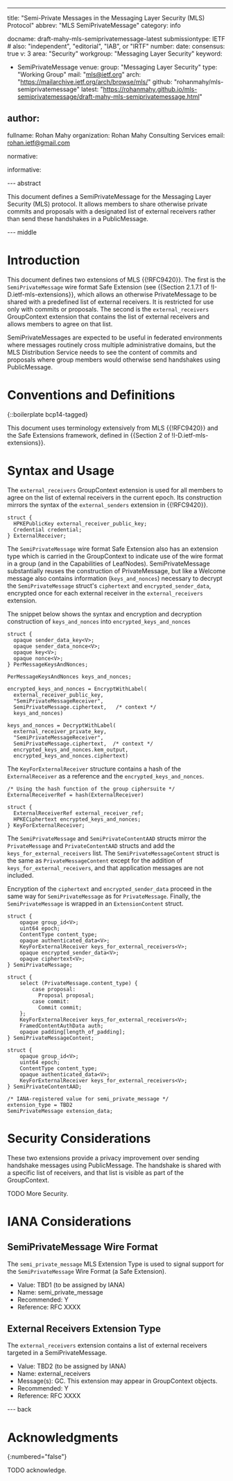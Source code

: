---
title: "Semi-Private Messages in the Messaging Layer Security (MLS) Protocol"
abbrev: "MLS SemiPrivateMessage"
category: info

docname: draft-mahy-mls-semiprivatemessage-latest
submissiontype: IETF  # also: "independent", "editorial", "IAB", or "IRTF"
number:
date:
consensus: true
v: 3
area: "Security"
workgroup: "Messaging Layer Security"
keyword:
 - SemiPrivateMessage
venue:
  group: "Messaging Layer Security"
  type: "Working Group"
  mail: "mls@ietf.org"
  arch: "https://mailarchive.ietf.org/arch/browse/mls/"
  github: "rohanmahy/mls-semiprivatemessage"
  latest: "https://rohanmahy.github.io/mls-semiprivatemessage/draft-mahy-mls-semiprivatemessage.html"

author:
 -
  fullname: Rohan Mahy
  organization: Rohan Mahy Consulting Services
  email: rohan.ietf@gmail.com

normative:

informative:

--- abstract

This document defines a SemiPrivateMessage for the Messaging Layer
Security (MLS) protocol. It allows members to share otherwise private
commits and proposals with a designated list of external receivers
rather than send these handshakes in a PublicMessage.

--- middle

# Introduction

This document defines two extensions of MLS {{!RFC9420}}. The first is the
`SemiPrivateMessage` wire format Safe Extension (see {{Section 2.1.7.1 of
!I-D.ietf-mls-extensions}}, which allows an otherwise PrivateMessage
to be shared with a predefined list of external receivers. It is restricted
for use only with commits or proposals. The second is the
`external_receivers` GroupContext extension that contains the list of
external receivers and allows members to agree on that list.

SemiPrivateMessages are expected to be useful in federated environments
where messages routinely cross multiple administrative domains, but the MLS
Distribution Service needs to see the content of commits and proposals where
group members would otherwise send handshakes using PublicMessage.

# Conventions and Definitions

{::boilerplate bcp14-tagged}

This document uses terminology extensively from MLS {{!RFC9420}} and
the Safe Extensions framework, defined in {{Section 2 of !I-D.ietf-mls-extensions}}.

# Syntax and Usage

The `external_receivers` GroupContext extension is used for all members
to agree on the list of external receivers in the current epoch. Its
construction mirrors the syntax of the `external_senders` extension in
{{!RFC9420}}.

~~~ tls
struct {
  HPKEPublicKey external_receiver_public_key;
  Credential credential;
} ExternalReceiver;
~~~

The `SemiPrivateMessage` wire format Safe Extension also has an
extension type which is carried in the GroupContext to indicate use
of the wire format in a group (and in the Capabilities of LeafNodes).
SemiPrivateMessage substantially reuses the construction of PrivateMessage,
but like a Welcome message also contains information (`keys_and_nonces`)
necessary to decrypt the `SemiPrivateMessage` struct's `ciphertext` and
`encrypted_sender_data`, encrypted once for each external receiver in the
`external_receivers` extension.

The snippet below shows the syntax and encryption and decryption construction of `keys_and_nonces` into `encrypted_keys_and_nonces`

~~~ tls
struct {
  opaque sender_data_key<V>;
  opaque sender_data_nonce<V>;
  opaque key<V>;
  opaque nonce<V>;
} PerMessageKeysAndNonces;

PerMessageKeysAndNonces keys_and_nonces;

encrypted_keys_and_nonces = EncryptWithLabel(
  external_receiver_public_key,
  "SemiPrivateMessageReceiver",
  SemiPrivateMessage.ciphertext,   /* context */
  keys_and_nonces)

keys_and_nonces = DecryptWithLabel(
  external_receiver_private_key,
  "SemiPrivateMessageReceiver",
  SemiPrivateMessage.ciphertext,  /* context */
  encrypted_keys_and_nonces.kem_output,
  encrypted_keys_and_nonces.ciphertext)
~~~

The `KeyForExternalReceiver` structure contains a hash of the
`ExternalReceiver` as a reference and the `encrypted_keys_and_nonces`.

~~~ tls
/* Using the hash function of the group ciphersuite */
ExternalReceiverRef = hash(ExternalReceiver)

struct {
  ExternalReceiverRef external_receiver_ref;
  HPKECiphertext encrypted_keys_and_nonces;
} KeyForExternalReceiver;
~~~

The `SemiPrivateMessage` and `SemiPrivateContentAAD` structs mirror
the `PrivateMessage` and `PrivateContentAAD` structs and add the
`keys_for_external_receivers` list. The `SemiPrivateMessageContent`
struct is the same as `PrivateMessageContent` except for the addition
of `keys_for_external_receivers`, and that application messages are
not included.

Encryption of the `ciphertext` and `encrypted_sender_data` proceed in the
same way for `SemiPrivateMessage` as for `PrivateMessage`. Finally, the
`SemiPrivateMessage` is wrapped in an `ExtensionContent` struct.

~~~ tls
struct {
    opaque group_id<V>;
    uint64 epoch;
    ContentType content_type;
    opaque authenticated_data<V>;
    KeyForExternalReceiver keys_for_external_receivers<V>;
    opaque encrypted_sender_data<V>;
    opaque ciphertext<V>;
} SemiPrivateMessage;

struct {
    select (PrivateMessage.content_type) {
        case proposal:
          Proposal proposal;
        case commit:
          Commit commit;
    };
    KeyForExternalReceiver keys_for_external_receivers<V>;
    FramedContentAuthData auth;
    opaque padding[length_of_padding];
} SemiPrivateMessageContent;

struct {
    opaque group_id<V>;
    uint64 epoch;
    ContentType content_type;
    opaque authenticated_data<V>;
    KeyForExternalReceiver keys_for_external_receivers<V>;
} SemiPrivateContentAAD;

/* IANA-registered value for semi_private_message */
extension_type = TBD2
SemiPrivateMessage extension_data;
~~~

# Security Considerations

These two extensions provide a privacy improvement over sending
handshake messages using PublicMessage. The handshake is shared
with a specific list of receivers, and that list is visible as
part of the GroupContext.

TODO More Security.

# IANA Considerations

## SemiPrivateMessage Wire Format

The `semi_private_message` MLS Extension Type is used to signal support
for the `SemiPrivateMessage` Wire Format (a Safe Extension).

- Value: TBD1 (to be assigned by IANA)
- Name: semi_private_message
- Recommended: Y
- Reference: RFC XXXX

## External Receivers Extension Type

The `external_receivers` extension contains a list of external receivers
targeted in a SemiPrivateMessage.

- Value: TBD2 (to be assigned by IANA)
- Name: external_receivers
- Message(s): GC. This extension may appear in GroupContext objects.
- Recommended: Y
- Reference: RFC XXXX

--- back

# Acknowledgments
{:numbered="false"}

TODO acknowledge.
